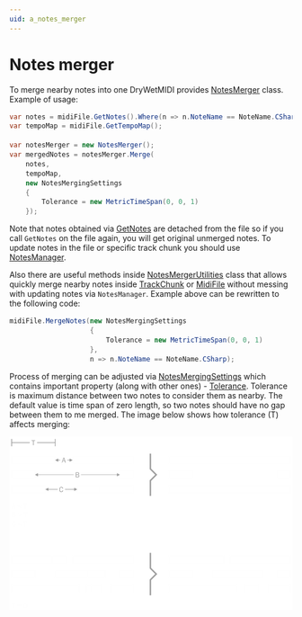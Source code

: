 ```yaml
---
uid: a_notes_merger
---
```


# Notes merger

To merge nearby notes into one DryWetMIDI provides [NotesMerger](xref:Melanchall.DryWetMidi.Tools.NotesMerger) class. Example of usage:

```csharp
var notes = midiFile.GetNotes().Where(n => n.NoteName == NoteName.CSharp);
var tempoMap = midiFile.GetTempoMap();

var notesMerger = new NotesMerger();
var mergedNotes = notesMerger.Merge(
    notes,
    tempoMap,
    new NotesMergingSettings
    {
        Tolerance = new MetricTimeSpan(0, 0, 1)
    });
```

Note that notes obtained via [GetNotes](xref:Melanchall.DryWetMidi.Interaction.NotesManagingUtilities.GetNotes*) are detached from the file so if you call `GetNotes` on the file again, you will get original unmerged notes. To update notes in the file or specific track chunk you should use [NotesManager](xref:Melanchall.DryWetMidi.Interaction.NotesManager).

Also there are useful methods inside [NotesMergerUtilities](xref:Melanchall.DryWetMidi.Tools.NotesMergerUtilities) class that allows quickly merge nearby notes inside [TrackChunk](xref:Melanchall.DryWetMidi.Core.TrackChunk) or [MidiFile](xref:Melanchall.DryWetMidi.Core.MidiFile) without messing with updating notes via `NotesManager`. Example above can be rewritten to the following code:

```csharp
midiFile.MergeNotes(new NotesMergingSettings
                    {
                        Tolerance = new MetricTimeSpan(0, 0, 1)
                    },
                    n => n.NoteName == NoteName.CSharp);
```

Process of merging can be adjusted via [NotesMergingSettings](xref:Melanchall.DryWetMidi.Tools.NotesMergingSettings) which contains important property (along with other ones) - [Tolerance](xref:Melanchall.DryWetMidi.Tools.NotesMergingSettings.Tolerance). Tolerance is maximum distance between two notes to consider them as nearby. The default value is time span of zero length, so two notes should have no gap between them to me merged. The image below shows how tolerance (T) affects merging:

![Notes merger tolerance](images/NotesMerger/NotesMergerTolerance.png)